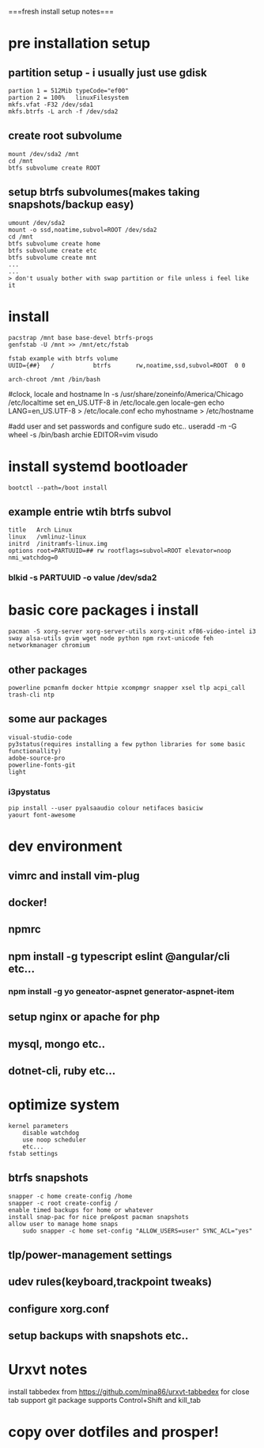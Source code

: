 ===fresh install setup notes===
# pre installation setup
##  partition setup - i usually just use gdisk
    partion 1 = 512Mib typeCode="ef00"
    partion 2 = 100%   linuxFilesystem
    mkfs.vfat -F32 /dev/sda1
    mkfs.btrfs -L arch -f /dev/sda2
## create root subvolume
    mount /dev/sda2 /mnt
    cd /mnt
    btfs subvolume create ROOT
##  setup btrfs subvolumes(makes taking snapshots/backup easy)
    umount /dev/sda2
    mount -o ssd,noatime,subvol=ROOT /dev/sda2
    cd /mnt
    btfs subvolume create home
    btfs subvolume create etc
    btfs subvolume create mnt
    ...
    ...
    > don't usualy bother with swap partition or file unless i feel like it
# install
    pacstrap /mnt base base-devel btrfs-progs
    genfstab -U /mnt >> /mnt/etc/fstab

    fstab example with btrfs volume
    UUID={##}	/         	btrfs     	rw,noatime,ssd,subvol=ROOT	0 0

    arch-chroot /mnt /bin/bash
#clock, locale and hostname
    ln -s /usr/share/zoneinfo/America/Chicago /etc/localtime
    set en_US.UTF-8 in /etc/locale.gen
        locale-gen
    echo LANG=en_US.UTF-8 > /etc/locale.conf
    echo myhostname > /etc/hostname

#add user and set passwords and configure sudo etc..
    useradd -m -G wheel -s /bin/bash archie
    EDITOR=vim visudo

# install systemd bootloader
    bootctl --path=/boot install
## example entrie wtih btrfs subvol
    title   Arch Linux
    linux   /vmlinuz-linux
    initrd  /initramfs-linux.img
    options root=PARTUUID=## rw rootflags=subvol=ROOT elevator=noop nmi_watchdog=0
### blkid -s PARTUUID -o value /dev/sda2 
# basic core packages i install
    pacman -S xorg-server xorg-server-utils xorg-xinit xf86-video-intel i3 sway alsa-utils gvim wget node python npm rxvt-unicode feh networkmanager chromium
## other packages
    powerline pcmanfm docker httpie xcompmgr snapper xsel tlp acpi_call trash-cli ntp
## some aur packages 
    visual-studio-code
    py3status(requires installing a few python libraries for some basic functionallity)
    adobe-source-pro 
    powerline-fonts-git
    light
### i3pystatus
    pip install --user pyalsaaudio colour netifaces basiciw
    yaourt font-awesome
    
# dev environment
## vimrc and install vim-plug
## docker!
## npmrc
## npm install -g typescript eslint @angular/cli etc...
### npm install -g yo geneator-aspnet generator-aspnet-item
## setup nginx or apache for php
## mysql, mongo etc..
## dotnet-cli, ruby etc...

# optimize system
    kernel parameters
        disable watchdog
        use noop scheduler
        etc...
    fstab settings
## btrfs snapshots
    snapper -c home create-config /home
    snapper -c root create-config /
    enable timed backups for home or whatever
    install snap-pac for nice pre&post pacman snapshots
    allow user to manage home snaps
        sudo snapper -c home set-config "ALLOW_USERS=user" SYNC_ACL="yes"

## tlp/power-management settings
## udev rules(keyboard,trackpoint tweaks)
## configure xorg.conf
## setup backups with snapshots etc..

# Urxvt notes
install tabbedex from
https://github.com/mina86/urxvt-tabbedex for close tab support
    git package supports Control+Shift and kill_tab

# copy over dotfiles and prosper!
